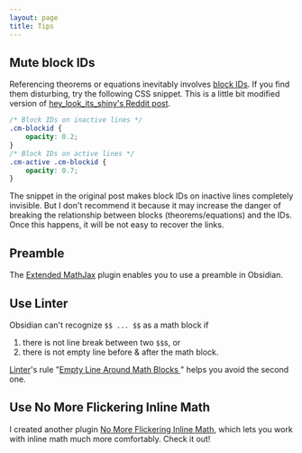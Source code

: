 ```yaml
---
layout: page
title: Tips
---
```


## Mute block IDs

Referencing theorems or equations inevitably involves [block IDs](https://help.obsidian.md/Linking+notes+and+files/Internal+links#Link+to+a+block+in+a+note).
If you find them disturbing, try the following CSS snippet. This is a little bit modified version of [hey_look_its_shiny's Reddit post](https://www.reddit.com/r/ObsidianMD/comments/xd0sir/hidden_block_id_snippet/).

```css
/* Block IDs on inactive lines */
.cm-blockid {
    opacity: 0.2;
}
/* Block IDs on active lines */
.cm-active .cm-blockid {
    opacity: 0.7;
}
```

The snippet in the original post makes block IDs on inactive lines completely invisible. But I don't recommend it because it may increase the danger of breaking the relationship between blocks (theorems/equations) and the IDs.
Once this happens, it will be not easy to recover the links.

## Preamble

The [Extended MathJax](obsidian://show-plugin?id=obsidian-latex) plugin enables you to use a preamble in Obsidian.

## Use Linter

Obsidian can't recognize `$$ ... $$` as a math block if 
1. there is not line break between two `$$`s, or
2. there is not empty line before & after the math block.

[Linter](obsidian://show-plugin?id=obsidian-linter)'s rule "[Empty Line Around Math Blocks
](https://platers.github.io/obsidian-linter/settings/spacing-rules/#empty-line-around-math-blocks)" helps you avoid the second one.

## Use No More Flickering Inline Math

I created another plugin [No More Flickering Inline Math](https://github.com/RyotaUshio/obsidian-inline-math), which lets you work with inline math much more comfortably. Check it out!
